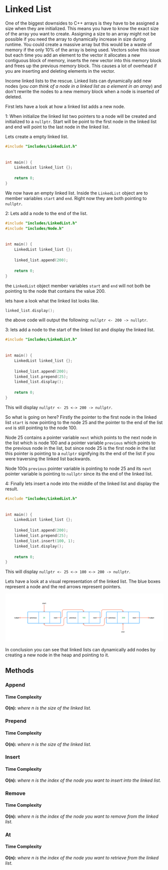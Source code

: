 # Linked List

One of the biggest downsides to C++ arrays is they have to be assigned a size when they are initialized. This means you have to know the exact size of the array you want to create. Assigning a size to an array might not be possible if you need the array to dynamically increase in size during runtime. You could create a massive array but this would be a waste of memory if the only 10% of the array is being used. Vectors solve this issue but each time you add an element to the vector it allocates a new contiguous block of memory, inserts the new vector into this memory block and frees up the previous memory block. This causes a lot of overhead if you are inserting and deleting elements in the vector.

Income linked lists to the rescue. Linked lists can dynamically add new nodes (*you can think of a node in a linked list as a element in an array*) and don't rewrite the nodes to a new memory block when a node is inserted of deleted.

First lets have a look at how a linked list adds a new node.

1: When initialize the linked list two pointers to a node will be created and initialized to a `nullptr`. Start will be point to the first node in the linked list and end will point to the last node in the linked list.

Lets create a empty linked list.

```c++
#include "includes/LinkedList.h"


int main() {
    LinkedList linked_list {};

    return 0;
}
```

We now have an empty linked list. Inside the `LinkedList` object are to member variables `start` and `end`. Right now they are both pointing to `nullptr`.

2: Lets add a node to the end of the list.

```c++
#include "includes/LinkedList.h"
#include "includes/Node.h"


int main() {
    LinkedList linked_list {};

    linked_list.append(200);

    return 0;
}
```

the `LinkedList` object member variables `start` and `end` will not both be pointing to the node that contains the value 200.

lets have a look what the linked list looks like.

```c++
linked_list.display();
```

the above code will output the following: `nullptr <- 200 -> nullptr`.

3: lets add a node to the start of the linked list and display the linked list.

```c++
#include "includes/LinkedList.h"


int main() {
    LinkedList linked_list {};

    linked_list.append(200);
    linked_list.prepend(25);
    linked_list.display();

    return 0;
}
```

This will display `nullptr <- 25 <-> 200 -> nullptr`. 

So what is going on here? Firstly the pointer to the first node in the linked list `start` is now pointing to the node 25 and the pointer to the end of the list `end` is still pointing to the node 100. 

Node 25 contains a pointer variable `next` which points to the next node in the list which is node 100 and a pointer variable `previous` which points to the previous node in the list, but since node 25 is the first node in the list this pointer is pointing to a `nullptr` signifying its the end of the list if you were traversing the linked list backwards. 

Node 100s `previous` pointer variable is pointing to node 25 and its `next` pointer variable is pointing to `nullptr` since its the end of the linked list.

4: Finally lets insert a node into the middle of the linked list and display the result.

```c++
#include "includes/LinkedList.h"


int main() {
    LinkedList linked_list {};

    linked_list.append(200);
    linked_list.prepend(25);
    linked_list.insert(100, 1);
    linked_list.display();

    return 0;
}
```

This will display `nullptr <- 25 <-> 100 <-> 200 -> nullptr`.

Lets have a look at a visual representation of the linked list. The blue boxes represent a node and the red arrows represent pointers.


![Linked List Diagram](images/linked_list_diagram.png?raw=true "Linked List")

In conclusion you can see that linked lists can dynamically add nodes by creating a new node in the heap and pointing to it.

## Methods

### Append

#### Time Complexity

**O(n):** *where n is the size of the linked list.*

### Prepend

#### Time Complexity

**O(n):** *where n is the size of the linked list.*

### Insert

#### Time Complexity

**O(n):** *where n is the index of the node you want to insert into the linked list.*

### Remove

#### Time Complexity

**O(n):** *where n is the index of the node you want to remove from the linked list.*

### At

#### Time Complexity

**O(n):** *where n is the index of the node you want to retrieve from the linked list.*
